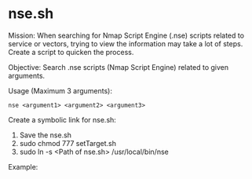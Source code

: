 # nse.sh
Mission: When searching for Nmap Script Engine (.nse) scripts related to service or vectors, trying to view the information may take a lot of steps. Create a script to quicken the process.

Objective: Search .nse scripts (Nmap Script Engine) related to given arguments.

Usage (Maximum 3 arguments):

	nse <argument1> <argument2> <argument3>

Create a symbolic link for nse.sh:

1) Save the nse.sh
2) sudo chmod 777 setTarget.sh
3) sudo ln -s \<Path of nse.sh> \/usr/local/bin/nse

Example:
